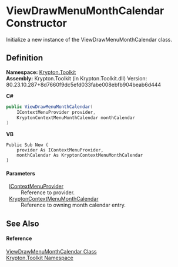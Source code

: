 # ViewDrawMenuMonthCalendar Constructor


Initialize a new instance of the ViewDrawMenuMonthCalendar class.



## Definition
**Namespace:** <a href="79d2eac2-21f4-54ff-7552-b20c33c30600.md">Krypton.Toolkit</a>  
**Assembly:** Krypton.Toolkit (in Krypton.Toolkit.dll) Version: 80.23.10.287+8d7660f9dc5efd033fabe008ebfb904beab6d444

**C#**
``` C#
public ViewDrawMenuMonthCalendar(
	IContextMenuProvider provider,
	KryptonContextMenuMonthCalendar monthCalendar
)
```
**VB**
``` VB
Public Sub New ( 
	provider As IContextMenuProvider,
	monthCalendar As KryptonContextMenuMonthCalendar
)
```



#### Parameters
<dl><dt>  <a href="169231ea-b03a-bb4a-0d84-38bca06f5a4d.md">IContextMenuProvider</a></dt><dd>Reference to provider.</dd><dt>  <a href="21fa5974-9528-a21d-69c1-4f405fb466f5.md">KryptonContextMenuMonthCalendar</a></dt><dd>Reference to owning month calendar entry.</dd></dl>

## See Also


#### Reference
<a href="f1bdff9a-7205-8480-b790-269da41f6524.md">ViewDrawMenuMonthCalendar Class</a>  
<a href="79d2eac2-21f4-54ff-7552-b20c33c30600.md">Krypton.Toolkit Namespace</a>  
